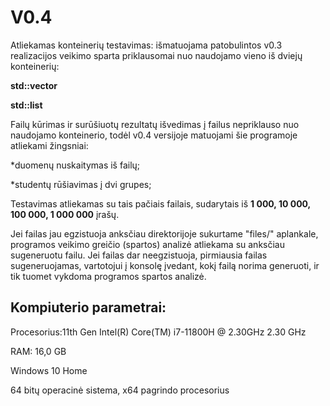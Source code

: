 # V0.4 #
Atliekamas konteinerių testavimas: išmatuojama patobulintos v0.3 realizacijos veikimo sparta priklausomai nuo naudojamo vieno iš dviejų konteinerių:

**std::vector**

**std::list**

Failų kūrimas ir surūšiuotų rezultatų išvedimas į failus nepriklauso nuo naudojamo konteinerio, todėl v0.4 versijoje matuojami šie programoje atliekami žingsniai:

 *duomenų nuskaitymas iš failų;
 
 *studentų rūšiavimas į dvi grupes;

Testavimas atliekamas su tais pačiais failais, sudarytais iš **1 000, 10 000, 100 000, 1 000 000** įrašų.

Jei failas jau egzistuoja anksčiau direktorijoje sukurtame "files/" aplankale, programos veikimo greičio (spartos) analizė atliekama su anksčiau sugeneruotu failu.
Jei failas dar neegzistuoja, pirmiausia failas sugeneruojamas, vartotojui į konsolę įvedant, kokį failą norima generuoti, ir tik tuomet vykdoma programos spartos analizė.

## Kompiuterio parametrai: ##
Procesorius:11th Gen Intel(R) Core(TM) i7-11800H @ 2.30GHz   2.30 GHz

RAM: 16,0 GB

Windows 10 Home

64 bitų operacinė sistema, x64 pagrindo procesorius


